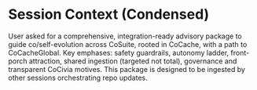 # Session Context (Condensed)
User asked for a comprehensive, integration-ready advisory package to guide
co/self-evolution across CoSuite, rooted in CoCache, with a path to CoCacheGlobal.
Key emphases: safety guardrails, autonomy ladder, front-porch attraction,
shared ingestion (targeted not total), governance and transparent CoCivia motives.
This package is designed to be ingested by other sessions orchestrating repo updates.
